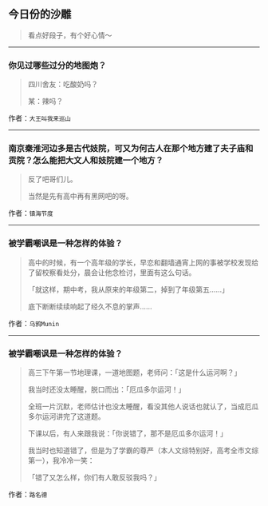 ## 今日份的沙雕

> 看点好段子，有个好心情～


 
---

### 你见过哪些过分的地图炮？

> 四川舍友：吃酸奶吗？
> 
> 某：辣吗？


作者：`大王叫我来巡山`

---

### 南京秦淮河边多是古代妓院，可又为何古人在那个地方建了夫子庙和贡院？怎么能把大文人和妓院建一个地方？

> 反了吧哥们儿。
> 
> 当然是先有高中再有黑网吧的呀。


作者：`镇海节度`

---

### 被学霸嘲讽是一种怎样的体验？

> 高中的时候，有一个高年级的学长，早恋和翻墙通宵上网的事被学校发现给了留校察看处分，晨会让他念检讨，里面有这么句话。
> 
> 「就这样，期中考，我从原来的年级第二，掉到了年级第五……」
> 
> 底下断断续续响起了经久不息的掌声……


作者：`乌鸦Munin`

---

### 被学霸嘲讽是一种怎样的体验？

> 高三下午第一节地理课，一道地图题，老师问：「这是什么运河啊？」
> 
> 我当时还没太睡醒，脱口而出：「厄瓜多尔运河！」
> 
> 全班一片沉默，老师估计也没太睡醒，看没其他人说话也就认了，当成厄瓜多尔运河讲完了这道题。
> 
> 下课以后，有人来跟我说：「你说错了，那不是厄瓜多尔运河！」
> 
> 我当时也知道错了，但是为了学霸的尊严（本人文综特别好，高考全市文综第一），我冷冷一笑：
> 
> 「错了又怎么样，你们有人敢反驳我吗？」


作者：`路名德`